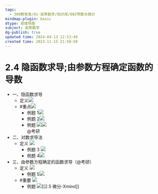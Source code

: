 ```yaml
---
tags:
  - 300教育类/01-高等数学/知识库/002导数与微分
mindmap-plugin: basic
dtype: 思维导图
subject: 高等数学
dg-publish: true
updated time: 2024-04-13 12:53:49
created time: 2023-11-15 21:50:58
---
```

# 2.4 隐函数求导;由参数方程确定函数的导数
- 一、隐函数求导  
    - 定义![](https://api2.mubu.com/v3/document_image/ae6551a4-9047-4c55-9f72-f4eb0adce21a-26626835.jpg)  
    - #重点![](https://api2.mubu.com/v3/document_image/afecd441-9445-4e27-b088-6f09807be41f-26626835.jpg)  
        - 例题 1![](https://api2.mubu.com/v3/document_image/a0e93333-e282-4495-a401-d100da05349f-26626835.jpg)  
        - 例题 2![](https://api2.mubu.com/v3/document_image/cbd6cee9-4c50-435e-8514-d5b98e24c2bf-26626835.jpg)  
        - 例题 ![](https://api2.mubu.com/v3/document_image/5eba53a3-71c7-40d7-9599-7cbdfc70cc1a-26626835.jpg)![](https://api2.mubu.com/v3/document_image/8757d3a1-09f0-4186-9117-f8a706e120ec-26626835.jpg)  
            @考研
- 二、对数求导法  
    - 定义 ![](https://api2.mubu.com/v3/document_image/82cbe821-20e9-46e9-a2fa-79b5e714abf5-26626835.jpg)  
        - 例题 3 ![](https://api2.mubu.com/v3/document_image/17f7a724-a82b-42d1-bc59-3bc329545d8d-26626835.jpg)  
        - 例题 4![](https://api2.mubu.com/v3/document_image/5d624239-124c-4d6f-bf9c-4f8346e3bbee-26626835.jpg)  
- 三、由参数方程确定的函数求导（@考研）  
    - 定义 ![](https://api2.mubu.com/v3/document_image/e2e8dcd6-8bd9-4d44-8f5e-d992b5f26635-26626835.jpg)  
        - 例题 5![](https://api2.mubu.com/v3/document_image/614389a5-9bba-4bcb-b17d-cb5071935697-26626835.jpg)  
    - #重要 ![](https://api2.mubu.com/v3/document_image/4b7ed65a-9ed0-4384-b448-ae75b3963ec9-26626835.jpg)  
        - 例题 ![](https://api2.mubu.com/v3/document_image/e2799f7e-6fdc-4391-8fb1-50dab1a5fe88-26626835.jpg)[[2.5 微分-Xmind]]